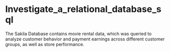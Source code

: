 # Investigate_a_relational_database_sql
The Sakila Database contains movie rental data, which was queried to analyze customer behavior and payment earnings across different customer groups, as well as store performance.
